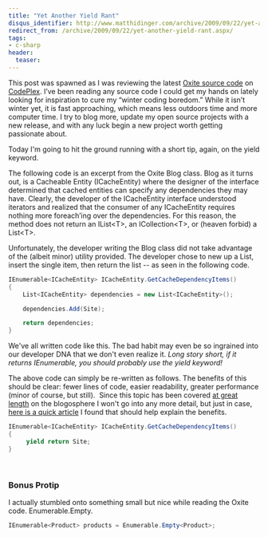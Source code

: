 ```yaml
---
title: "Yet Another Yield Rant"
disqus_identifier: http://www.matthidinger.com/archive/2009/09/22/yet-another-yield-rant.aspx
redirect_from: /archive/2009/09/22/yet-another-yield-rant.aspx/
tags: 
- c-sharp
header:
  teaser: 
---
```

This post was spawned as I was reviewing the latest [Oxite source code](http://oxite.codeplex.com/SourceControl/changeset/view/43567#709744) on [CodePlex](http://oxite.codeplex.com). I’ve been reading any source code I could get my hands on lately looking for inspiration to cure my “winter coding boredom.” While it isn’t winter yet, it is fast approaching, which means less outdoors time and more computer time. I try to blog more, update my open source projects with a new release, and with any luck begin a new project worth getting passionate about.

Today I'm going to hit the ground running with a short tip, again, on the yield keyword.

The following code is an excerpt from the Oxite Blog class. Blog as it turns out, is a Cacheable Entity (ICacheEntity) where the designer of the interface determined that cached entities can specify any dependencies they may have. Clearly, the developer of the ICacheEntity interface understood iterators and realized that the consumer of any ICacheEntity requires nothing more foreach’ing over the dependencies. For this reason, the method does not return an IList&lt;T&gt;, an ICollection&lt;T&gt;, or (heaven forbid) a List&lt;T&gt;.

Unfortunately, the developer writing the Blog class did not take advantage of the (albeit minor) utility provided. The developer chose to new up a List, insert the single item, then return the list -- as seen in the following code.

```csharp
IEnumerable<ICacheEntity> ICacheEntity.GetCacheDependencyItems()
{
    List<ICacheEntity> dependencies = new List<ICacheEntity>();

    dependencies.Add(Site);

    return dependencies;
}
```

We've all written code like this. The bad habit may even be so ingrained into our developer DNA that we don't even realize it. *Long story short, if it returns IEnumerable, you should probably use the yield keyword!*

The above code can simply be re-written as follows. The benefits of this should be clear: fewer lines of code, easier readability, greater performance (minor of course, but still).  Since this topic has been covered [at great length](http://lmgtfy.com/?q=c%23+yield) on the blogosphere I won't go into any more detail, but just in case, [here is a quick article](http://www.ytechie.com/2009/02/using-c-yield-for-readability-and-performance.html) I found that should help explain the benefits.

```csharp
IEnumerable<ICacheEntity> ICacheEntity.GetCacheDependencyItems()
{
     yield return Site;
}
```

 

### Bonus Protip

I actually stumbled onto something small but nice while reading the Oxite code. Enumerable.Empty.

```csharp
IEnumerable<Product> products = Enumerable.Empty<Product>;
```

 

